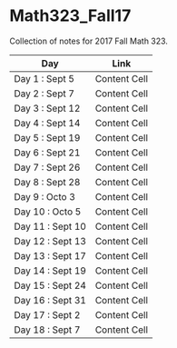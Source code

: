 # Math323_Fall17
Collection of notes for 2017 Fall Math 323. 


| Day              | Link          |
| -------------    | ------------- |
| Day 1 : Sept 5   | Content Cell  |
| Day 2 : Sept 7   | Content Cell  |
| Day 3 : Sept 12  | Content Cell  |
| Day 4 : Sept 14  | Content Cell  |
| Day 5 : Sept 19  | Content Cell  |
| Day 6 : Sept 21  | Content Cell  |
| Day 7 : Sept 26  | Content Cell  |
| Day 8 : Sept 28  | Content Cell  |
| Day 9 : Octo 3   | Content Cell  |
| Day 10 : Octo 5  | Content Cell  |
| Day 11 : Sept 10 | Content Cell  |
| Day 12 : Sept 13 | Content Cell  |
| Day 13 : Sept 17 | Content Cell  |
| Day 14 : Sept 19 | Content Cell  |
| Day 15 : Sept 24 | Content Cell  |
| Day 16 : Sept 31 | Content Cell  |
| Day 17 : Sept 2  | Content Cell  |
| Day 18 : Sept 7  | Content Cell  |
